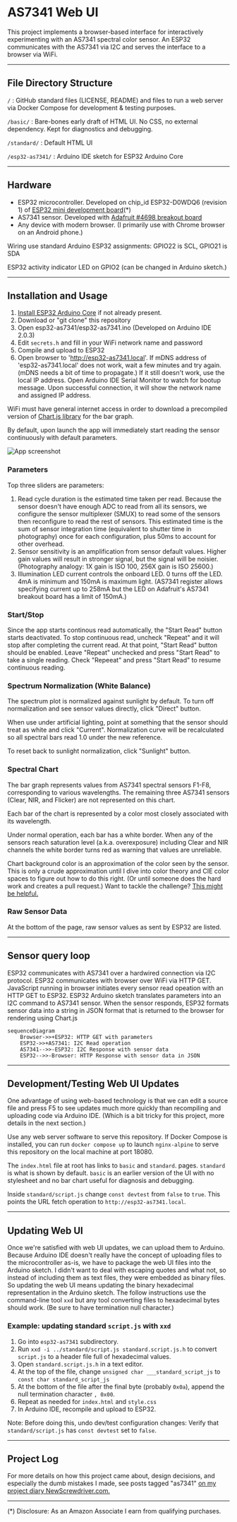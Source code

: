 # AS7341 Web UI
This project implements a browser-based interface for interactively
experimenting with an AS7341 spectral color sensor. An ESP32 communicates
with the AS7341 via I2C and serves the interface to a browser via WiFi.

---

## File Directory Structure

`/` : GitHub standard files (LICENSE, README) and files to run a web server
via Docker Compose for development & testing purposes.

`/basic/` : Bare-bones early draft of HTML UI. No CSS, no external dependency.
Kept for diagnostics and debugging.

`/standard/` : Default HTML UI

`/esp32-as7341/` : Arduino IDE sketch for ESP32 Arduino Core

---

## Hardware
* ESP32 microcontroller. Developed on chip_id ESP32-D0WDQ6 (revision 1)
of [ESP32 mini development board](https://amzn.to/3kx92rp)(*)
* AS7341 sensor. Developed with [Adafruit #4698 breakout board](https://www.adafruit.com/product/4698)
* Any device with modern browser. (I primarily use with Chrome browser on an
Android phone.)

Wiring use standard Arduino ESP32 assignments: GPIO22 is SCL, GPIO21 is SDA

ESP32 activity indicator LED on GPIO2 (can be changed in Arduino sketch.)

---

## Installation and Usage

1. [Install ESP32 Arduino Core](https://docs.espressif.com/projects/arduino-esp32/en/latest/installing.html) if not already present.
2. Download or "git clone" this repository
3. Open esp32-as7341/esp32-as7341.ino (Developed on Arduino IDE 2.0.3)
4. Edit `secrets.h` and fill in your WiFi network name and password
5. Compile and upload to ESP32
6. Open browser to 'http://esp32-as7341.local'. If mDNS address of
'esp32-as7341.local' does not work, wait a few minutes and try again. (mDNS
needs a bit of time to propagate.) If it still doesn't work, use the local IP
address. Open Arduino IDE Serial Monitor to watch for bootup message. Upon
successful connection, it will show the network name and assigned IP address.

WiFi must have general internet access in order to download a precompiled
version of [Chart.js library](https://www.chartjs.org/) for the bar graph.

By default, upon launch the app will immediately start reading the sensor
continuously with default parameters.

![App screenshot](./screenshot.png)

### Parameters

Top three sliders are parameters:
1. Read cycle duration is the estimated time taken per read. Because the sensor
doesn't have enough ADC to read from all its sensors, we configure the sensor
multiplexer (SMUX) to read some of the sensors then reconfigure to read the
rest of sensors. This estimated time is the sum of sensor integration time
(equivalent to shutter time in photography) once for each configuration,
plus 50ms to account for other overhead.
2. Sensor sensitivity is an amplification from sensor default values. Higher
gain values will result in stronger signal, but the signal will be noisier.
(Photography analogy: 1X gain is ISO 100, 256X gain is ISO 25600.)
3. Illumination LED current controls the onboard LED. 0 turns off the LED.
4mA is minimum and 150mA is maximum light. (AS7341 register allows specifying
current up to 258mA but the LED on Adafruit's AS7341 breakout board has a
limit of 150mA.)

### Start/Stop

Since the app starts continous read automatically, the "Start Read" button
starts deactivated. To stop continuous read, uncheck "Repeat" and it will
stop after completing the current read. At that point, "Start Read" button
should be enabled. Leave "Repeat" unchecked and press "Start Read" to take
a single reading. Check "Repeeat" and press "Start Read" to resume
continuous reading.

### Spectrum Normalization (White Balance)

The spectrum plot is normalized against sunlight by default. To turn off
normalization and see sensor values directly, click "Direct" button.

When use under artificial lighting, point at something that the sensor
should treat as white and click "Current". Normalization curve will be
recalculated so all spectral bars read 1.0 under the new reference.

To reset back to sunlight normalization, click "Sunlight" button.

### Spectral Chart

The bar graph represents values from AS7341 spectral sensors F1-F8,
corresponding to various wavelengths. The remaining three AS7341 sensors
(Clear, NIR, and Flicker) are not represented on this chart.

Each bar of the chart is represented by a color most closely associated
with its wavelength.

Under normal operation, each bar has a white border. When any of the sensors
reach saturation level (a.k.a. overexposure) including Clear and NIR channels
the white border turns red as warning that values are unreliable.

Chart background color is an approximation of the color seen by the sensor.
This is only a crude approximation until I dive into color theory and CIE
color spaces to figure out how to do this right. (Or until someone does
the hard work and creates a pull request.) Want to tackle the challenge?
[This might be helpful.](https://scipython.com/blog/converting-a-spectrum-to-a-colour/)

### Raw Sensor Data

At the bottom of the page, raw sensor values as sent by ESP32 are listed.

---

## Sensor query loop

ESP32 communicates with AS7341 over a hardwired connection via I2C protocol.
ESP32 communicates with browser over WiFi via HTTP GET. JavaScript running in 
browser initiates every sensor read opeation with an HTTP GET to ESP32.
ESP32 Arduino sketch translates parameters into an I2C command to
AS7341 sensor. When the sensor responds, ESP32 formats sensor data into a string
in JSON format that is returned to the browser for rendering using Chart.js

```mermaid
sequenceDiagram
    Browser->>+ESP32: HTTP GET with parameters
    ESP32->>+AS7341: I2C Read operation
    AS7341-->>-ESP32: I2C Response with sensor data
    ESP32-->>-Browser: HTTP Response with sensor data in JSON
```

---

## Development/Testing Web UI Updates

One advantage of using web-based technology is that we can edit a source file
and press F5 to see updates much more quickly than recompiling and uploading
code via Arduino IDE. (Which is a bit tricky for this project, more details in
the next section.)

Use any web server software to serve this repository. If Docker Compose is
installed, you can run `docker compose up` to launch `nginx-alpine` to serve
this repository on the local machine at port 18080.

The `index.html` file at root has links to `basic` and `standard`. pages.
`standard` is what is shown by default. `basic` is an earlier version of the UI
with no stylesheet and no bar chart useful for diagnosis and debugging.

Inside `standard/script.js` change `const devtest` from `false` to `true`. This
points the URL fetch operation to `http://esp32-as7341.local`.

---

## Updating Web UI

Once we're satisfied with web UI updates, we can upload them to Arduino.
Because Arduino IDE doesn't really have the concept of uploading files to the
microcontroller as-is, we have to package the web UI files into the Arduino
sketch. I didn't want to deal with escaping quotes and what not, so instead of
including them as text files, they were embedded as binary files. So updating
the web UI means updating the binary hexadecimal representation in the Arduino
sketch. The follow instructions use the command-line tool `xxd` but any tool
converting files to hexadecimal bytes should work. (Be sure to have termination
null character.)

### Example: updating standard `script.js` with `xxd`

1. Go into `esp32-as7341` subdirectory.
2. Run `xxd -i ../standard/script.js standard.script.js.h` to convert
`script.js` to a header file full of hexadecimal values.
3. Open `standard.script.js.h` in a text editor.
4. At the top of the file, change `unsigned char ___standard_script_js` to
`const char standard_script_js`
5. At the bottom of the file after the final byte (probably `0x0a`),
append the null termination character `, 0x00`.
6. Repeat as needed for `index.html` and `style.css`
7. In Arduino IDE, recompile and upload to ESP32.

Note: Before doing this, undo dev/test configuration changes:
Verify that `standard/script.js` has `const devtest` set to `false`.

---

## Project Log

For more details on how this project came about, design decisions, and
especially the dumb mistakes I made, see posts tagged "as7341"
[on my project diary NewScrewdriver.com.](https://newscrewdriver.com/tag/as7341/)

---

(*) Disclosure: As an Amazon Associate I earn from qualifying purchases.
